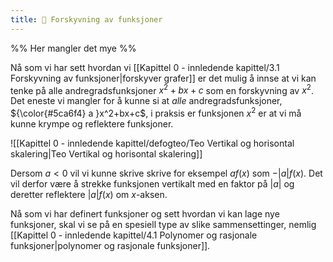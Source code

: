 ```yaml
---
title: 📄 Forskyvning av funksjoner
---
```

%% Her mangler det mye %%

Nå som vi har sett hvordan vi [[Kapittel 0 - innledende kapittel/3.1 Forskyvning av funksjoner|forskyver grafer]] er det mulig å innse at vi kan tenke på alle andregradsfunksjoner $x^2+bx+c$ som en forskyvning av $x^2$. Det eneste vi mangler for å kunne si at *alle* andregradsfunksjoner, ${\color{#5ca6f4} a }x^2+bx+c$, i praksis er funksjonen $x^2$ er at vi må kunne krympe og reflektere funksjoner.

![[Kapittel 0 - innledende kapittel/defogteo/Teo Vertikal og horisontal skalering|Teo Vertikal og horisontal skalering]]


Dersom $a <0$ vil vi kunne skrive skrive for eksempel $af(x)$ som $-|a|f(x)$. Det vil derfor være å strekke funksjonen vertikalt med en faktor på $|a|$ og deretter reflektere $|a|f(x)$ om $x$-aksen. 

Nå som vi har definert funksjoner og sett hvordan vi kan lage nye funksjoner, skal vi se på en spesiell type av slike sammensettinger, nemlig [[Kapittel 0 - innledende kapittel/4.1 Polynomer og rasjonale funksjoner|polynomer og rasjonale funksjoner]].
